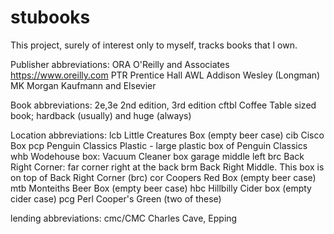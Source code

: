 # stubooks

This project, surely of interest only to myself, tracks books
that I own.

Publisher abbreviations:
ORA	O'Reilly and Associates https://www.oreilly.com
PTR     Prentice Hall
AWL     Addison Wesley (Longman)
MK      Morgan Kaufmann and Elsevier

Book abbreviations:
2e,3e   2nd edition, 3rd edition
cftbl   Coffee Table sized book; hardback (usually) and huge (always)

Location abbreviations:
lcb    Little Creatures Box (empty beer case)
cib    Cisco Box
pcp    Penguin Classics Plastic - large plastic box of Penguin Classics
whb    Wodehouse box: Vacuum Cleaner box garage middle left
brc    Back Right Corner: far corner right at the back
brm    Back Right Middle. This box is on top of Back Right Corner (brc)
cor    Coopers Red Box (empty beer case)
mtb    Monteiths Beer Box (empty beer case)
hbc    Hillbilly Cider box (empty cider case)
pcg    Perl Cooper's Green (two of these)

lending abbreviations:
cmc/CMC Charles Cave, Epping
